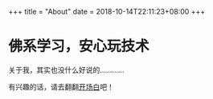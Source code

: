 +++
title = "About"
date = 2018-10-14T22:11:23+08:00
+++

# 佛系学习，安心玩技术

关于我，其实也没什么好说的…………

有兴趣的话，请去翻翻[开场白](../post/1st/)吧！





